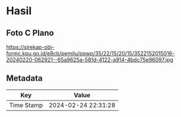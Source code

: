# Hasil

## Foto C Plano

https://sirekap-obj-formc.kpu.go.id/e8cb/pemilu/ppwp/35/22/15/20/15/3522152015016-20240220-062921--65a9625a-581d-4122-a914-4bdc75e96097.jpg


## Metadata

| Key        | Value               |
| ---------- | ------------------- |
| Time Stamp | 2024-02-24 22:31:28 |



